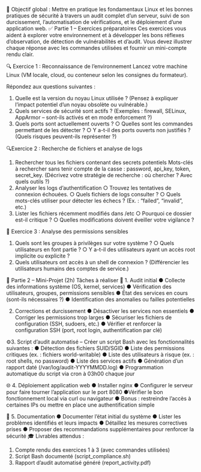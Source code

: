 🎯 Objectif global :
Mettre en pratique les fondamentaux Linux et les bonnes pratiques de sécurité à travers un audit complet d’un serveur, suivi de son durcissement, l’automatisation de vérifications, et le déploiement d’une application web.
✅ Partie 1 – Exercices préparatoires 
Ces exercices vous aident à explorer votre environnement et à développer les bons réflexes d’observation, de détection de vulnérabilités et d’audit. Vous devez illustrer chaque réponse avec les commandes utilisées et fournir un mini-compte rendu clair.

🔍 Exercice 1 : Reconnaissance de l’environnement
Lancez votre machine Linux (VM locale, cloud, ou conteneur selon les consignes du formateur).

Répondez aux questions suivantes :
1. Quelle est la version du noyau Linux utilisée ? (Pensez à expliquer l’impact potentiel d’un noyau obsolète ou vulnérable.)
2. Quels services de sécurité sont actifs ? (Exemples : firewall, SELinux, AppArmor – sont-ils activés et en mode enforcement ?)
3. Quels ports sont actuellement ouverts ?
○ Quelles sont les commandes permettant de les détecter ?
○ Y a-t-il des ports ouverts non justifiés ? (Quels risques peuvent-ils représenter ?)

🔍Exercice 2 : Recherche de fichiers et analyse de logs
1. Rechercher tous les fichiers contenant des secrets potentiels Mots-clés à rechercher sans tenir compte de la casse : password, api_key, token, secret_key. (Décrivez votre stratégie de recherche : où chercher ? Avec quels outils ?)
2. Analyser les logs d’authentification
○ Trouvez les tentatives de connexion échouées.
○ Quels fichiers de logs consulter ?
○ Quels mots-clés utiliser pour détecter les échecs ? (Ex. : “failed”, “invalid”, etc.)
3. Lister les fichiers récemment modifiés dans /etc
○ Pourquoi ce dossier est-il critique ?
○ Quelles modifications doivent éveiller votre vigilance ?

🔐 Exercice 3 : Analyse des permissions sensibles
1. Quels sont les groupes à privilèges sur votre système ?
○ Quels utilisateurs en font partie ?
○ Y a-t-il des utilisateurs ayant un accès root implicite ou explicite ?
2. Quels utilisateurs ont accès à un shell de connexion ? (Différencier les utilisateurs humains des comptes de service.)

🚀 Partie 2 – Mini-Projet (2h)
Tâches à réaliser
🔎 1. Audit initial 
● Collecte des informations système (OS, kernel, services)
● Vérification des utilisateurs, groupes, permissions sensibles
● État des services en cours (sont-ils nécessaires ?)
● Identification des anomalies ou failles potentielles

2. Corrections et durcissement
● Désactiver les services non essentiels
● Corriger les permissions trop larges
● Sécuriser les fichiers de configuration (SSH, sudoers, etc.)
● Vérifier et renforcer la configuration SSH (port, root login, authentification par clé)

⚙️3. Script d’audit automatisé – 
Créer un script Bash avec les fonctionnalités suivantes :
● Détection des fichiers SUID/SGID
● Liste des permissions critiques (ex. : fichiers world-writable)
● Liste des utilisateurs à risque (ex. : root shells, no password)
● Liste des services actifs
● Génération d’un rapport daté (/var/log/audit-YYYYMMDD.log)
● Programmation automatique du script via cron à 03h00 chaque jour

🌐 4. Déploiement application web 
● Installer nginx
● Configurer le serveur pour faire tourner l’application sur le port 8080
●Vérifier le bon fonctionnement local via curl ou navigateur
● Bonus : restreindre l’accès à certaines IPs ou mettre en place une authentification simple

📝 5. Documentation 
● Documenter l’état initial du système
● Lister les problèmes identifiés et leurs impacts
● Détaillez les mesures correctives prises
● Proposer des recommandations supplémentaires pour renforcer la sécurité
🎓 Livrables attendus :
1. Compte rendu des exercices 1 à 3 (avec commandes utilisées)
2. Script Bash documenté (script_compliance.sh)
3. Rapport d’audit automatisé généré (report_activity.pdf)

